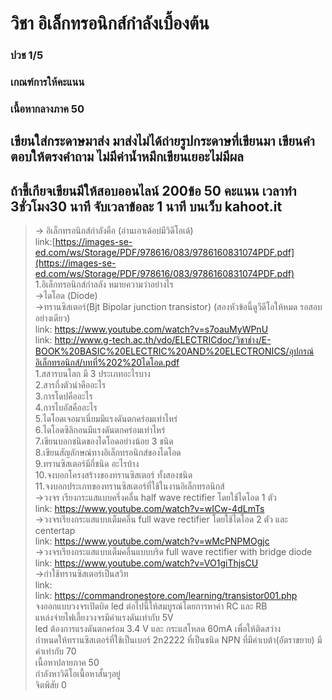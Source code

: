 # วิชา อิเล็กทรอนิกส์กำลังเบื้องต้น <br />
### ปวช 1/5 <br />
### เกณฑ์การให้คะแนน <br />
 ### เนื้อหากลางภาค 50 <br />
##	เขียนใส่กระดาษมาส่ง มาส่งไม่ได้ถ่ายรูปกระดาษที่เขียนมา เขียนคำตอบให้ตรงคำถาม ไม่มีค่าน้ำหมึกเขียนเยอะไม่มีผล <br />
##	ถ้าขี้เกียจเขียนมีให้สอบออนไลน์ 200ข้อ 50 คะแนน  เวลาทำ 3ชั่วโมง30 นาที จับเวลาข้อละ 1 นาที บนเว็บ kahoot.it <br />
> -> อิเล็กทรอนิกส์กำลังคือ (อ่านเอาเด้อบ่มีวิดีโอเด้) <br />
 > link:[https://images-se-ed.com/ws/Storage/PDF/978616/083/9786160831074PDF.pdf](https://images-se-ed.com/ws/Storage/PDF/978616/083/9786160831074PDF.pdf) <br />
 > 1.อิเล็กทรอนิกส์กำลลัง หมายความว่าอย่างไร <br />
->ไดโอด (Diode) <br />
->ทรานซิสเตอร์(Bjt Bipolar junction transistor) (สองหัวข้อนี้ดูวีดีโอให้หมด รอสอบอย่างเดียว) <br />
link: https://www.youtube.com/watch?v=s7oauMyWPnU <br />
link: http://www.g-tech.ac.th/vdo/ELECTRICdoc/วิชาช่าง/E-BOOK%20BASIC%20ELECTRIC%20AND%20ELECTRONICS/อุปกรณ์อิเล็กทรอนิกส์/บทที่%202%20ไดโอด.pdf <br />
 1.สสารบนโลก มี 3 ประเภทอะไรบาง <br />
 2.สารกึ่งตัวนำคืออะไร <br />
 3.การโดปคืออะไร <br />
 4.การไบอัสคืออะไร <br />
 5.ไดโอดเจอมาเนี่ยมมีแรงดันตกคร่อมเท่าไหร่ <br />
 6.ไดโอดซิลิกอนมีแรงดันตกคร่อมเท่าไหร่ <br />
 7.เขียนบอกชนิดของไดโอดอย่างน้อย 3 ชนิด <br />
 8.เขียนสัญลักษณ์ทางอิเล็กทรอนิกส์ของไดโอด <br />
 9.ทรานซิสเตอร์มีกี่ชนิด อะไรบ้าง <br />
 10.จงบอกโครงสร้างของทรานซิสเตอร์ ทั้งสองชนิด <br />
 11.จงบอกประเภทของทรานซิสเตอร์ที่ใช้ในงานอิเล็กทรอนิกส์ <br />
->วงจร เรียงกระแสแบบครึ่งคลื่น half wave rectifier โดยใช้ไดโอด 1 ตัว <br />
link: https://www.youtube.com/watch?v=wICw-4dLmTs <br />
->วงจรเรียงกระแสแบบเต็มคลื่น full wave rectifier โดยใช้ไดโอด 2 ตัว และ centertap  <br />
link: https://www.youtube.com/watch?v=wMcPNPMOgjc <br />
->วงจรเรียงกระแสแบบเต็มคลื่นแบบบริด full wave rectifier with bridge diode <br />
link: https://www.youtube.com/watch?v=VO1giThjsCU <br />
->กำใช้ทรานซิสเตอร์เป็นสวิท <br />
link: <br />
link: https://commandronestore.com/learning/transistor001.php <br />
จงออกแบบวงจรเปิดบิด led ต่อไปนี้ให้สมบูรณ์โดยการหาค่า RC และ RB <br />
แหล่งจ่ายไฟเลี้ยงวงจรมีค่าแรงดันเท่ากับ 5V  <br />
led ต้องการแรงดันตกคร่อม 3.4 V และ กระแสโหลด 60mA เพื่อให้ติดสว่าง <br />
กำหนดให้ทรานซิสเตอร์ที่ใช้เป็นเบอร์ 2n2222 ที่เป็นชนิด NPN ที่มีค่าเบต้า(อัตราขยาย) มีค่าเท่ากับ 70 <br />
เนื้อหาปลายภาค 50 <br />
กำลังหาวิดีโอเนื้อหาสั้นๆอยู่ <br />
จิตพิสัย 0 <br />

